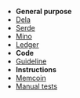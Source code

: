 - **General purpose**
- [Dela](dela.md)
- [Serde](serde.md)
- [Mino](mino.md)
- [Ledger](ledger.md)
- **Code**
- [Guideline](guideline.md)
- **Instructions**
- [Memcoin](memcoin.md)
- [Manual tests](manual_tests.md)